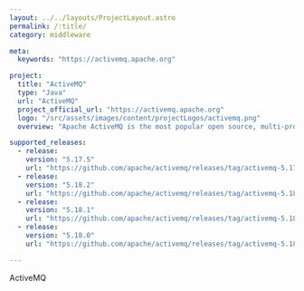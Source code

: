 ```yaml
---
layout: ../../layouts/ProjectLayout.astro
permalink: /:title/
category: middleware

meta:
  keywords: "https://activemq.apache.org"

project:
  title: "ActiveMQ"
  type: "Java"
  url: "ActiveMQ"
  project_official_url: "https://activemq.apache.org"
  logo: "/src/assets/images/content/projectLogos/activemq.png"
  overview: "Apache ActiveMQ is the most popular open source, multi-protocol, Java-based message broker. It supports industry standard protocols so users get the benefits of client choices across a broad range of languages and platforms. Connect from clients written in JavaScript, C, C++, Python, .Net, and more. Integrate your multi-platform applications using the ubiquitous AMQP protocol. Exchange messages between your web applications using STOMP over websockets. Manage your IoT devices using MQTT. Support your existing JMS infrastructure and beyond. ActiveMQ offers the power and flexibility to support any messaging use-case."

supported_releases:
  - release:
    version: "5.17.5"
    url: "https://github.com/apache/activemq/releases/tag/activemq-5.17.5"
  - release:
    version: "5.18.2"
    url: "https://github.com/apache/activemq/releases/tag/activemq-5.18.2"
  - release:
    version: "5.18.1"
    url: "https://github.com/apache/activemq/releases/tag/activemq-5.18.1"
  - release:
    version: "5.18.0"
    url: "https://github.com/apache/activemq/releases/tag/activemq-5.18.0"

---
```


<p>ActiveMQ</p>
